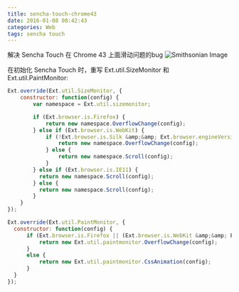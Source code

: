 ```yaml
---
title: sencha-touch-chrome43
date: 2016-01-08 08:42:43
categories: Web
tags: sencha touch
---
```

解决 Sencha Touch 在 Chrome 43 上面滑动问题的bug
![Smithsonian Image](/images/Screen-Shot-2015-04-28-at-9.10.36-AM.png)

<!--more-->

在初始化 Sencha Touch 时，重写 Ext.util.SizeMonitor 和 Ext.util.PaintMonitor:
``` javascript
Ext.override(Ext.util.SizeMonitor, {
    constructor: function(config) {
        var namespace = Ext.util.sizemonitor;

        if (Ext.browser.is.Firefox) {
            return new namespace.OverflowChange(config);
        } else if (Ext.browser.is.WebKit) {
            if (!Ext.browser.is.Silk &amp;&amp; Ext.browser.engineVersion.gtEq('535') &amp;&amp; !Ext.browser.engineVersion.ltEq('537.36')) {
                return new namespace.OverflowChange(config);
            } else {
                return new namespace.Scroll(config);
            }
        } else if (Ext.browser.is.IE11) {
          return new namespace.Scroll(config);
        } else {
          return new namespace.Scroll(config);
        }
    }
});
```
``` javascript
Ext.override(Ext.util.PaintMonitor, {
  constructor: function(config) {
      if (Ext.browser.is.Firefox || (Ext.browser.is.WebKit &amp;&amp; Ext.browser.engineVersion.gtEq('536') &amp;&amp; !Ext.browser.engineVersion.ltEq('537.36') &amp;&amp; !Ext.os.is.Blackberry)) {
          return new Ext.util.paintmonitor.OverflowChange(config);
      }
      else {
          return new Ext.util.paintmonitor.CssAnimation(config);
      }
  }
});
```
